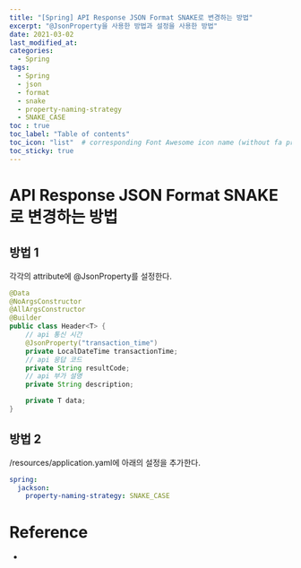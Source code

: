 ```yaml
---
title: "[Spring] API Response JSON Format SNAKE로 변경하는 방법"
excerpt: "@JsonProperty을 사용한 방법과 설정을 사용한 방법"
date: 2021-03-02
last_modified_at:
categories:
  - Spring
tags:
  - Spring
  - json
  - format
  - snake
  - property-naming-strategy
  - SNAKE_CASE
toc : true
toc_label: "Table of contents"
toc_icon: "list"  # corresponding Font Awesome icon name (without fa prefix)
toc_sticky: true
---
```


# API Response JSON Format SNAKE로 변경하는 방법

## 방법 1

각각의 attribute에 @JsonProperty를 설정한다.  

```java
@Data
@NoArgsConstructor
@AllArgsConstructor
@Builder
public class Header<T> {
    // api 통신 시간
    @JsonProperty("transaction_time")
    private LocalDateTime transactionTime;
    // api 응답 코드
    private String resultCode;
    // api 부가 설명
    private String description;

    private T data;
}
```

## 방법 2

/resources/application.yaml에 아래의 설정을 추가한다.  

```yaml
spring:
  jackson:
    property-naming-strategy: SNAKE_CASE
```

# Reference

- 